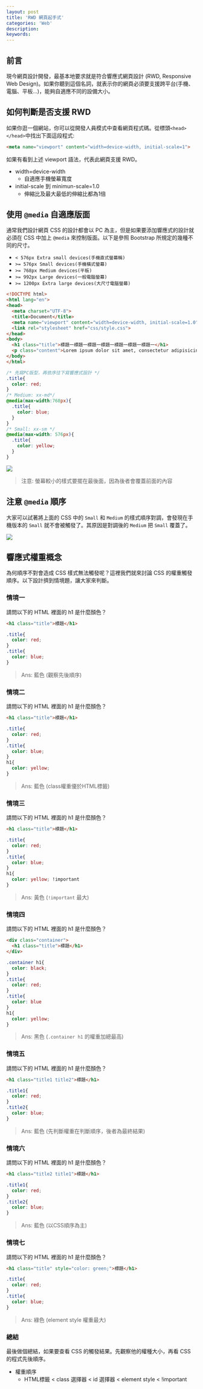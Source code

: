 ```yaml
---
layout: post
title: 'RWD 網頁起手式'
categories: 'Web'
description: 
keywords: 
---
```


## 前言
現今網頁設計開發，最基本地要求就是符合響應式網頁設計 (RWD, Responsive Web Design)。如果你聽到這個名詞，就表示你的網頁必須要支援跨平台(手機、電腦、平板...)，能夠自適應不同的設備大小。

## 如何判斷是否支援 RWD
如果你逛一個網站，你可以從開發人員模式中查看網頁程式碼。從標頭`<head></head>`中找出下面這段程式:

```html
<meta name="viewport" content="width=device-width, initial-scale=1">
```

如果有看到上述 viewport 語法，代表此網頁支援 RWD。 

- width=device-width
    - 自適應手機螢幕寬度
- initial-scale 到 minimun-scale=1.0
    - 伸縮比及最大最低的伸縮比都為1倍

## 使用 `@media` 自適應版面
通常我們設計網頁 CSS 的設計都會以 PC 為主，但是如果要添加響應式的設計就必須在 CSS 中加上 `@media` 來控制版面。以下是參照 Bootstrap 所規定的幾種不同的尺寸。

- `< 576px Extra small devices(手機直式螢幕稱)`
- `>= 576px Small devices(手機橫式螢幕)`
- `>= 768px Medium devices(平板)`
- `>= 992px Large devices(一般電腦螢幕)`
- `>= 1200px Extra large devices(大尺寸電腦螢幕)`


```html
<!DOCTYPE html>
<html lang="en">
<head>
  <meta charset="UTF-8">
  <title>Document</title>
  <meta name="viewport" content="width=device-width, initial-scale=1.0">
  <link rel="stylesheet" href="css/style.css">
</head>
<body>
  <h1 class="title">標題一標題一標題一標題一標題一標題一標題一</h1>
  <p class="content">Lorem ipsum dolor sit amet, consectetur adipisicing elit. Doloremque consequatur illo laborum numquam quod ullam voluptate, quos consectetur quidem neque officiis quia placeat. Libero voluptatibus nam ipsum officiis a quam!</p>
</body>
</html>
```


```css
/* 先寫PC版型，再依序往下寫響應式設計 */
.title{
  color: red;
}
/* Medium: xx-md*/
@media(max-width:768px){
  .title{
    color: blue;
  }
}
/* Small: xx-sm */
@media(max-width: 576px){
  .title{
    color: yellow;
  }
}

```

![](/images/posts/web/2021/img1100523-2.gif)

> 注意: 螢幕較小的樣式要擺在最後面，因為後者會覆蓋前面的內容

## 注意 `@media` 順序
大家可以試著將上面的 CSS 中的 `Small` 和 `Medium` 的樣式順序對調，會發現在手機版本的 `Small` 就不會被觸發了。其原因是對調後的 `Medium` 把 `Small` 覆蓋了。

![](/images/posts/web/2021/img1100523-1.png)

## 響應式權重概念
為何順序不對會造成 CSS 樣式無法觸發呢？這裡我們就來討論 CSS 的權重觸發順序。以下設計擠到情境題，讓大家來判斷。

### 情境一
請問以下的 HTML 裡面的 h1 是什麼顏色？

```html
<h1 class="title">標題</h1>
```

```css 
.title{
  color: red;
}
.title{
  color: blue;
}
```

> Ans: 藍色 (觀察先後順序)

### 情境二
請問以下的 HTML 裡面的 h1 是什麼顏色？

```html
<h1 class="title">標題</h1>
```

```css 
.title{
  color: red;
}
.title{
  color: blue;
}
h1{
  color: yellow;
}
```

> Ans: 藍色 (class權重優於HTML標籤)

### 情境三
請問以下的 HTML 裡面的 h1 是什麼顏色？

```html
<h1 class="title">標題</h1>
```

```css 
.title{
  color: red;
}
.title{
  color: blue;
}
h1{
  color: yellow; !important
}
```

> Ans: 黃色 (`!important` 最大)

### 情境四
請問以下的 HTML 裡面的 h1 是什麼顏色？

```html
<div class="container">
  <h1 class="title">標題</h1>
</div>
```

```css 
.container h1{
  color: black;
}
.title{
  color: red;
}
.title{
  color: blue
}
h1{
  color: yellow;
}
```

> Ans: 黑色 (`.container h1` 的權重加總最高)

### 情境五
請問以下的 HTML 裡面的 h1 是什麼顏色？

```html
<h1 class="title1 title2">標題</h1>
```

```css 
.title1{
  color: red;
}
.title2{
  color: blue;
}
```

> Ans: 藍色 (先判斷權重在判斷順序，後者為最終結果)

### 情境六
請問以下的 HTML 裡面的 h1 是什麼顏色？

```html
<h1 class="title2 title1">標題</h1>
```

```css 
.title1{
  color: red;
}
.title2{
  color: blue;
}
```

> Ans: 藍色 (以CSS順序為主)

### 情境七
請問以下的 HTML 裡面的 h1 是什麼顏色？

```html
<h1 class="title" style="color: green;">標題</h1>
```

```css 
.title{
  color: red;
}
.title{
  color: blue;
}
```

> Ans: 綠色 (element style 權重最大)

### 總結
最後做個總結，如果要查看 CSS 的觸發結果。先觀察他的權種大小，再看 CSS 的程式先後順序。

- 權重順序
  - HTML標籤 < class 選擇器 < id 選擇器 < element style < !important